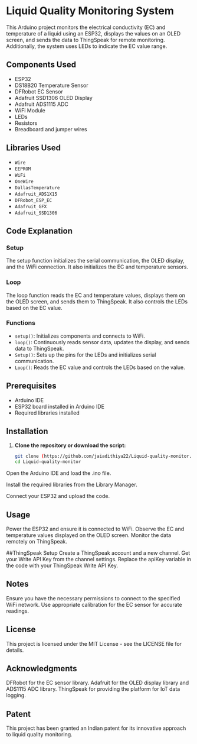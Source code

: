 # Liquid Quality Monitoring System

This Arduino project monitors the electrical conductivity (EC) and temperature of a liquid using an ESP32, displays the values on an OLED screen, and sends the data to ThingSpeak for remote monitoring. Additionally, the system uses LEDs to indicate the EC value range.

## Components Used

- ESP32
- DS18B20 Temperature Sensor
- DFRobot EC Sensor
- Adafruit SSD1306 OLED Display
- Adafruit ADS1115 ADC
- WiFi Module
- LEDs
- Resistors
- Breadboard and jumper wires

## Libraries Used

- `Wire`
- `EEPROM`
- `WiFi`
- `OneWire`
- `DallasTemperature`
- `Adafruit_ADS1X15`
- `DFRobot_ESP_EC`
- `Adafruit_GFX`
- `Adafruit_SSD1306`


## Code Explanation

### Setup

The setup function initializes the serial communication, the OLED display, and the WiFi connection. It also initializes the EC and temperature sensors.

### Loop

The loop function reads the EC and temperature values, displays them on the OLED screen, and sends them to ThingSpeak. It also controls the LEDs based on the EC value.

### Functions

- `setup()`: Initializes components and connects to WiFi.
- `loop()`: Continuously reads sensor data, updates the display, and sends data to ThingSpeak.
- `Setup()`: Sets up the pins for the LEDs and initializes serial communication.
- `Loop()`: Reads the EC value and controls the LEDs based on the value.

## Prerequisites

- Arduino IDE
- ESP32 board installed in Arduino IDE
- Required libraries installed

## Installation

1. **Clone the repository or download the script:**
   ```sh
   git clone (https://github.com/jaiadithiya22/Liquid-quality-monitor.git)
   cd Liquid-quality-monitor
   
Open the Arduino IDE and load the .ino file.

Install the required libraries from the Library Manager.

Connect your ESP32 and upload the code.

## Usage
Power the ESP32 and ensure it is connected to WiFi.
Observe the EC and temperature values displayed on the OLED screen.
Monitor the data remotely on ThingSpeak.

##ThingSpeak Setup
Create a ThingSpeak account and a new channel.
Get your Write API Key from the channel settings.
Replace the apiKey variable in the code with your ThingSpeak Write API Key.

## Notes
Ensure you have the necessary permissions to connect to the specified WiFi network.
Use appropriate calibration for the EC sensor for accurate readings.

## License
This project is licensed under the MIT License - see the LICENSE file for details.

## Acknowledgments
DFRobot for the EC sensor library.
Adafruit for the OLED display library and ADS1115 ADC library.
ThingSpeak for providing the platform for IoT data logging.

## Patent
This project has been granted an Indian patent for its innovative approach to liquid quality monitoring.
